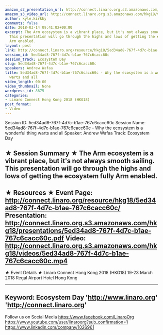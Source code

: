 ```yaml
---
amazon_s3_presentation_url: http://connect.linaro.org.s3.amazonaws.com/hkg18/presentations/5ed34ad8-767f-4d7c-b1ae-767c6cacc60c.pdf
amazon_s3_video_url: http://connect.linaro.org.s3.amazonaws.com/hkg18/videos/5ed34ad8-767f-4d7c-b1ae-767c6cacc60c.mp4
author: kyle.kirkby
comments: false
date: 2018-03-14 09:41:02+00:00
excerpt: The Arm ecosystem is a vibrant place, but it's not always smooth sailing.
  This presentation will go through the highs and lows of getting the ecosystem fully
  Arm enabled.
layout: post
link: http://connect.linaro.org/resource/hkg18/5ed34ad8-767f-4d7c-b1ae-767c6cacc60c/
session_id: 5ed34ad8-767f-4d7c-b1ae-767c6cacc60c
session_track: Ecosystem Day
slug: 5ed34ad8-767f-4d7c-b1ae-767c6cacc60c
speakers: Andrew Wafaa
title: 5ed34ad8-767f-4d7c-b1ae-767c6cacc60c - Why the ecosystem is a wonderful thing
  warts and all
video_length: 00:00
video_thumbnail: None
wordpress_id: 8675
categories:
- Linaro Connect Hong Kong 2018 (HKG18)
post_format:
- Video
---
```


Session ID: 5ed34ad8-767f-4d7c-b1ae-767c6cacc60c
Session Name: 5ed34ad8-767f-4d7c-b1ae-767c6cacc60c - Why the ecosystem is a wonderful thing warts and all
Speaker: Andrew Wafaa
Track: Ecosystem Day


★ Session Summary ★
The Arm ecosystem is a vibrant place, but it's not always smooth sailing. This presentation will go through the highs and lows of getting the ecosystem fully Arm enabled.
---------------------------------------------------
★ Resources ★
Event Page: http://connect.linaro.org/resource/hkg18/5ed34ad8-767f-4d7c-b1ae-767c6cacc60c/
Presentation: http://connect.linaro.org.s3.amazonaws.com/hkg18/presentations/5ed34ad8-767f-4d7c-b1ae-767c6cacc60c.pdf
Video: http://connect.linaro.org.s3.amazonaws.com/hkg18/videos/5ed34ad8-767f-4d7c-b1ae-767c6cacc60c.mp4
 ---------------------------------------------------
★ Event Details ★
Linaro Connect Hong Kong 2018 (HKG18)
19-23 March 2018 
Regal Airport Hotel Hong Kong

---------------------------------------------------
Keyword: Ecosystem Day
'http://www.linaro.org'
'http://connect.linaro.org'
---------------------------------------------------
Follow us on Social Media
https://www.facebook.com/LinaroOrg
https://www.youtube.com/user/linaroorg?sub_confirmation=1
https://www.linkedin.com/company/1026961


